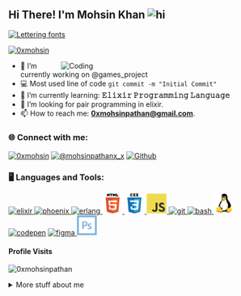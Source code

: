 ## Hi There! I'm Mohsin Khan <img src="https://user-images.githubusercontent.com/1303154/88677602-1635ba80-d120-11ea-84d8-d263ba5fc3c0.gif" width="28px" height="28px" alt="hi">

<a href="https://www.fontspace.com/category/lettering"><img src="https://see.fontimg.com/api/renderfont4/RpZmW/eyJyIjoiZnMiLCJoIjoyOCwidyI6MTEwMCwiZnMiOjI1LCJmZ2MiOiIjRTNFQ0U5IiwiYmdjIjoiIzI1MjkyOCIsInQiOjF9/SSdtIGFzcGlyaW5nIGEgZnVsbCBzdGFjayBkZXZlbG9wZXIgZnJvbSBJbmRpYSB3aXRoIGJpZyBkcmVhbXMgb2YgYmVjb21pbmcgYSBzb2Z0d2FyZSBlbmdpbmVlcmluZyBzdXBlcnN0YXIu/craglland.png" alt="Lettering fonts"></a>


<p align="left"> <a href="https://twitter.com/0xmohsin" target="blank"><img src="https://img.shields.io/twitter/follow/0xmohsin?logo=twitter&style=for-the-badge" alt="0xmohsin" /></a> </p>

 <img align="right" alt="Coding" width="400" src="https://media1.giphy.com/media/cn2LKatpvy89MTVR3e/giphy.gif?cid=ecf05e47f69833b7c9taulnoarmq123qfalso6n7w8jtu3h1&rid=giphy.gif&ct=s">

- 🔭 I’m currently working on @games_project
- :computer: Most used line of code `git commit -m "Initial Commit"`
- 🌱 I’m currently learning: **𝙴𝚕𝚒𝚡𝚒𝚛 𝙿𝚛𝚘𝚐𝚛𝚊𝚖𝚖𝚒𝚗𝚐 𝙻𝚊𝚗𝚐𝚞𝚊𝚐𝚎**
- 🤔 I’m looking for pair programming in elixir.
- 📫 How to reach me: **0xmohsinpathan@gmail.com**.



<h3 align="left">🌐 Connect with me:</h3>
<p align="left">
<a href="https://twitter.com/0xmohsin" target="blank"><img align="center" src="https://raw.githubusercontent.com/rahuldkjain/github-profile-readme-generator/master/src/images/icons/Social/twitter.svg" alt="0xmohsin" height="30" width="40" /></a>
<a href="https://instagram.com/mohsinpathanx_x" target="blank"><img align="center" src="https://raw.githubusercontent.com/rahuldkjain/github-profile-readme-generator/master/src/images/icons/Social/instagram.svg" alt="@mohsinpathanx_x" height="30" width="40" /></a>
<a href="https://dsc.bio/0xmohsin" target="blank"><img align="center" src="https://raw.githubusercontent.com/rahuldkjain/github-profile-readme-generator/master/src/images/icons/Social/discord.svg" alt="Github" height="30" width="40" /></a>
</p>

<h3 align="left">🖥️ Languages and Tools:</h3>
<p align="left"> <a href="https://elixir-lang.org" target="_blank" rel="noreferrer"> <img src="https://www.vectorlogo.zone/logos/elixir-lang/elixir-lang-icon.svg" alt="elixir" width="40" height="40"/> </a> <a href="https://www.phoenixframework.org" target="_blank" rel="noreferrer"> <img src="https://www.phoenixframework.org/images/blog/14-released-b45b2d29b260dbacc427976a72c78535.png?vsn=d" alt="phoenix" width="40" height="40"/> </a> <a href="https://www.erlang.org/" target="_blank" rel="noreferrer"> <img src="https://www.vectorlogo.zone/logos/erlang/erlang-official.svg" alt="erlang" width="40" height="40"/> </a>
<a href="https://www.w3.org/html/" target="_blank" rel="noreferrer"> <img src="https://raw.githubusercontent.com/devicons/devicon/master/icons/html5/html5-original-wordmark.svg" alt="html5" width="40" height="40"/> </a> <a href="https://www.w3schools.com/css/" target="_blank" rel="noreferrer"> <img src="https://raw.githubusercontent.com/devicons/devicon/master/icons/css3/css3-original-wordmark.svg" alt="css3" width="40" height="40"/> </a> <a href="https://developer.mozilla.org/en-US/docs/Web/JavaScript" target="_blank" rel="noreferrer"> <img src="https://raw.githubusercontent.com/devicons/devicon/master/icons/javascript/javascript-original.svg" alt="javascript" width="40" height="40"/> </a> <a href="https://git-scm.com/" target="_blank" rel="noreferrer"> <img src="https://www.vectorlogo.zone/logos/git-scm/git-scm-icon.svg" alt="git" width="40" height="40"/> </a> <a href="https://www.gnu.org/software/bash/" target="_blank" rel="noreferrer"> <img src="https://th.bing.com/th/id/R.fbf9698bf59467fe2c425137845236e4?rik=OlVUcLGItQyh9w&riu=http%3a%2f%2falemani.com%2fwp-content%2fuploads%2f2015%2f03%2fTerminal-icon.png&ehk=9m%2bhnYcpnrUNfC%2fRJw0WidLxBM33uFHkWwV4lkgW2x8%3d&risl=&pid=ImgRaw&r=0" alt="bash" width="40" height="40"/> </a> <a href="https://www.linux.org/" target="_blank" rel="noreferrer"> <img src="https://raw.githubusercontent.com/devicons/devicon/master/icons/linux/linux-original.svg" alt="linux" width="40" height="40"/> </a> <a href="https://codepen.io/@0xmohsin" target="_blank" rel="noreferrer"><img src="https://raw.githubusercontent.com/rahuldkjain/github-profile-readme-generator/master/src/images/icons/Social/codepen.svg" alt="codepen" height="40" width="40" /></a> <a href="https://www.figma.com/" target="_blank" rel="noreferrer"> <img src="https://www.vectorlogo.zone/logos/figma/figma-icon.svg" alt="figma" width="40" height="40"/> </a> <a href="https://www.photoshop.com/en" target="_blank" rel="noreferrer"> <img src="https://raw.githubusercontent.com/devicons/devicon/master/icons/photoshop/photoshop-line.svg" alt="photoshop" width="40" height="40"/> </a>  </p>


#### Profile Visits 

<p> <img src="https://komarev.com/ghpvc/?username=0xmohsinpathan&label=Profile%20views&color=0e75b6&style=flat" alt="0xmohsinpathan" /> </p>

<details>
<summary>
  More stuff about me
</summary>
  <br >
 
 <a href="https://www.fontspace.com/category/cursive"><img align="center" src="https://see.fontimg.com/api/renderfont4/GOqKG/eyJyIjoiZnMiLCJoIjozOSwidyI6MTEwMCwiZnMiOjM1LCJmZ2MiOiIjNzNEM0IyIiwiYmdjIjoiI0M0RUZFQyIsInQiOjF9/IkZpbmQgaW50ZXJlc3RpbmcgdGhpbmdzIHRvIHdvcmsgb24gYW5kIHdvcmsgb24gdGhlbSBldmVuIGlmIHRoZXkgYXJlIGhhcmQi/honeybutter-script.png" alt="Cursive fonts"></a>
 
 <p align="left"> 𝒟𝒾𝒹 𝓎𝑜𝓊 𝓀𝓃𝑜𝓌 𝓉𝒽𝒶𝓉 𝒹𝑒𝓈𝓅𝒾𝓉𝑒 𝒸𝑜𝓂𝒾𝓃𝑔 𝒻𝓇𝑜𝓂 𝒶 𝒸𝑜𝓂𝓂𝑒𝓇𝒸𝑒 𝒷𝒶𝒸𝓀𝑔𝓇𝑜𝓊𝓃𝒹, 𝒷𝓊𝓉 𝓂𝓎 𝓉𝓇𝓊𝑒 𝓅𝒶𝓈𝓈𝒾𝑜𝓃 𝓁𝒾𝑒𝓈 𝒾𝓃 𝓅𝓇𝑜𝑔𝓇𝒶𝓂𝓂𝒾𝓃𝑔. 𝒪𝓋𝑒𝓇 𝓉𝒽𝑒 𝓅𝒶𝓈𝓉 𝓉𝓌𝑜 𝓎𝑒𝒶𝓇𝓈, 𝐼'𝓋𝑒 𝒽𝑜𝓃𝑒𝒹 𝓂𝓎 𝓅𝓇𝑜𝑔𝓇𝒶𝓂𝓂𝒾𝓃𝑔 𝓈𝓀𝒾𝓁𝓁𝓈 𝓉𝒽𝓇𝑜𝓊𝑔𝒽 𝒷𝑜𝓉𝒽 𝒻𝑜𝓇𝓂𝒶𝓁 𝑒𝒹𝓊𝒸𝒶𝓉𝒾𝑜𝓃 𝒶𝓃𝒹 𝒽𝒶𝓃𝒹𝓈-𝑜𝓃 𝑒𝓍𝓅𝑒𝓇𝒾𝑒𝓃𝒸𝑒. 𝐼𝓃 𝓂𝓎 𝒻𝓇𝑒𝑒 𝓉𝒾𝓂𝑒, 𝓎𝑜𝓊'𝓁𝓁 𝑜𝒻𝓉𝑒𝓃 𝒻𝒾𝓃𝒹 𝓂𝑒 𝒾𝓃 𝓉𝒽𝑒 𝑔𝓎𝓂 𝑜𝓇 𝒸𝑜𝒹𝒾𝓃𝑔 𝒶𝓌𝒶𝓎 𝑜𝓃 𝒶 𝓅𝑒𝓇𝓈𝑜𝓃𝒶𝓁 𝓅𝓇𝑜𝒿𝑒𝒸𝓉. 𝐼 𝓁𝑜𝓋𝑒 𝓉𝒽𝑒 𝒸𝒽𝒶𝓁𝓁𝑒𝓃𝑔𝑒 𝑜𝒻 𝓈𝑜𝓁𝓋𝒾𝓃𝑔 𝓅𝓇𝑜𝒷𝓁𝑒𝓂𝓈 𝓉𝒽𝓇𝑜𝓊𝑔𝒽 𝒸𝑜𝒹𝑒, 𝒶𝓃𝒹 𝐼'𝓂 𝒶𝓁𝓌𝒶𝓎𝓈 𝓁𝑜𝑜𝓀𝒾𝓃𝑔 𝒻𝑜𝓇 𝓃𝑒𝓌 𝒸𝒽𝒶𝓁𝓁𝑒𝓃𝑔𝑒𝓈 𝒶𝓃𝒹 𝓌𝒶𝓎𝓈 𝓉𝑜 𝑒𝓍𝓅𝒶𝓃𝒹 𝓂𝓎 𝓈𝓀𝒾𝓁𝓁𝓈. 𝑀𝓎 𝒹𝒾𝓋𝑒𝓇𝓈𝑒 𝒾𝓃𝓉𝑒𝓇𝑒𝓈𝓉𝓈 𝒶𝓃𝒹 𝑒𝓍𝓅𝑒𝓇𝒾𝑒𝓃𝒸𝑒𝓈 𝒽𝒶𝓋𝑒 𝓉𝒶𝓊𝑔𝒽𝓉 𝓂𝑒 𝓉𝒽𝒶𝓉 𝓎𝑜𝓊 𝓃𝑒𝓋𝑒𝓇 𝓀𝓃𝑜𝓌 𝓌𝒽𝑒𝓇𝑒 𝓎𝑜𝓊𝓇 𝓅𝒶𝓈𝓈𝒾𝑜𝓃𝓈 𝓂𝒶𝓎 𝓉𝒶𝓀𝑒 𝓎𝑜𝓊! </p>    
 
 
  
 <details> 
 <summary> 
 📊 Github Stats :
  </summary>
   <br > 
   
 <p>&nbsp;<img align="center" src="https://github-readme-stats.vercel.app/api?username=0xmohsinpathan&show_icons=true&locale=en" alt="0xmohsinpathan" /></p> 
   
</details>
 
  <details> 
 <summary> 
 ⏳ Most Used Languages :
  </summary>
   <br >  
    
<p><img align="left" src="https://github-readme-stats.vercel.app/api/top-langs?username=0xmohsinpathan&show_icons=true&locale=en&layout=compact" alt="0xmohsinpathan" /></p>
   
</details>  
 
 <img align="center" alt="Coding" width="400" src="https://media4.giphy.com/media/82ozVGY6TnFCBmSpLt/giphy.gif?cid=ecf05e473iinit50yqbp2nfzdv9zv9pwvd5n3wudsm5xaxna&rid=giphy.gif&ct=s">  
 
</details>



